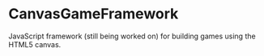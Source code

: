 CanvasGameFramework
===================
JavaScript framework (still being worked on) for building games using the HTML5 canvas.

